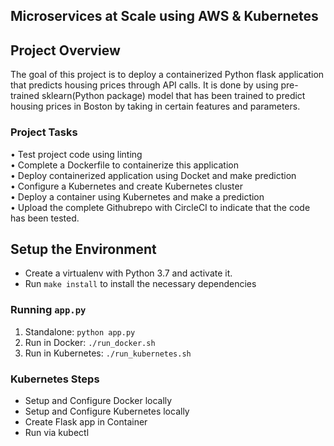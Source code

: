 ## Microservices at Scale using AWS & Kubernetes

## Project Overview

  The goal of this project is to deploy a containerized Python flask application that predicts housing prices through API calls. It is done by using pre-trained sklearn(Python package) model that has been trained to predict housing prices in Boston by taking in certain features and parameters.

### Project Tasks

•	Test project code using linting </br>
•	Complete a Dockerfile to containerize this application</br>
•	Deploy containerized application using Docket and make prediction</br>
•	Configure a Kubernetes and create Kubernetes cluster</br>
•	Deploy a container using Kubernetes and make a prediction</br>
•	Upload the complete Githubrepo with CircleCI to indicate that the code has been tested.</br>

## Setup the Environment

* Create a virtualenv with Python 3.7 and activate it.
* Run `make install` to install the necessary dependencies

### Running `app.py`

1. Standalone:  `python app.py`
2. Run in Docker:  `./run_docker.sh`
3. Run in Kubernetes:  `./run_kubernetes.sh`

### Kubernetes Steps

* Setup and Configure Docker locally
* Setup and Configure Kubernetes locally
* Create Flask app in Container
* Run via kubectl

